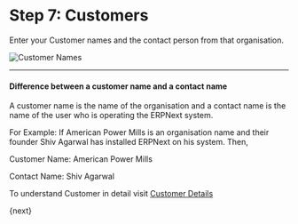 # Step 7: Customers

Enter your Customer names and the contact person from that organisation.

![Customer Names](/assets/manual_erpnext_com/img/setup-wizard/step-7.png)

---

#### Difference between a customer name and a contact name

A customer name is the name of the organisation and a contact name is the name of the user who is operating the ERPNext system.

For Example: If American Power Mills is an organisation name and their founder Shiv Agarwal has installed ERPNext on his system. Then,

Customer Name: American Power Mills

Contact Name:  Shiv Agarwal

To understand Customer in detail visit [Customer Details](/contents/selling/customer-master)

{next}
